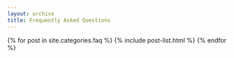 ```yaml
---
layout: archive
title: Frequently Asked Questions
---
```



<div class="tiles">
{% for post in site.categories.faq %}
  {% include post-list.html %}
{% endfor %}
</div><!-- /.tiles -->

